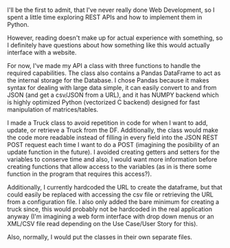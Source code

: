 I'll be the first to admit, that I've never really done Web Development, so I spent a little time exploring REST APIs and how to implement them in Python.

However, reading doesn't make up for actual experience with something, so I definitely have questions about how something like this would actually interface with a website.

For now, I've made my API a class with three functions to handle the required capabilities. The class also contains a Pandas DataFrame to act as the internal storage for the Database. I chose Pandas because it makes syntax for dealing with large data simple, it can easily convert to and from JSON (and get a csv/JSON from a URL), and it has NUMPY backend which is highly optimized Python (vectorized C backend) designed for fast manipulation of matrices/tables.

I made a Truck class to avoid repetition in code for when I want to add, update, or retrieve a Truck from the DF. Additionally, the class would make the code more readable instead of filling in every field into the JSON REST POST request each time I want to do a POST (imagining the posibility of an update function in the future). I avoided creating getters and setters for the variables to conserve time and also, I would want more information before creating functions that allow access to the variables (as in is there some function in the program that requires this access?). 

Additionally, I currently hardcoded the URL to create the dataframe, but that could easily be replaced with accessing the csv file or retrieving the URL from a configuration file. I also only added the bare minimum for creating a truck since, this would probably not be hardcoded in the real application anyway (I'm imagining a web form interface with drop down menus or an XML/CSV file read depending on the Use Case/User Story for this).

Also, normally, I would put the classes in their own separate files.
